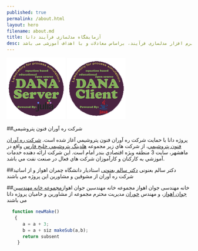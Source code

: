 ```yaml
---
published: true
permalink: /about.html
layout: hero
filename: about.md
title: آزمایشگاه مدلسازی فرآیند دانا
desc: آزمایشگاه دانا، یک پروژه متن باز جهت توسعه نرم افزار مدلسازی فرآیند، براساس معادلات و با اهداف آموزشی می باشد
---
```


[![Go to server website](/assets/img/DANA_ServerSmall.png "DANA-Laboratory Client Site")](/DANA-Laboratory.jl)
[![Go to client website](/assets/img/DANA_ClientSmall.png "DANA-Laboratory Server Site")](/DANA-Laboratory.java)

##شرکت ره آوران فنون پتروشیمی

پروژه دانا با حمايت شرکت ره آوران فنون پتروشيمي آغاز شده است.
[شرکت ره آوران فنون پتروشيمي](http://www.rfpc.ir/)، از شرکت هاي زير مجموعه [هلدينگ پتروشيمي خليج فارس](http://www.pgpic.ir) واقع در ماهشهر، سايت 3 منطقه ويژه اقتصادي بندر امام است.
اين شرکت ارائه دهنده خدمات آموزشي به کارکنان و کارآموزان شرکت هاي فعال در صنعت نفت مي باشد.

##دکتر سالم بعنونی
[دکتر سالم بعنونی](http://engg.scu.ac.ir/banooni) استادیار دانشگاه چمران اهواز و از اساتید شرکت ره آوران از مشوقین و مشاورین این پروژه می باشند

##خانه مهندسی جوان اهواز
مجموعه خانه مهندسین جوان اهواز[مجموعه خانه مهندسین جوان اهواز](http://www.ayehco.com/)، و مهندس [خوران](http://engg.scu.ac.ir/khooran)  مدیریت محترم مجموعه از مشاورین و حامیان پروژه دانا می باشند


```JavaScript
  function newMake() 
   { 
      a = a + 3;
      b = a + siz makeSub(a,b);
      return subsent 
    }
```
